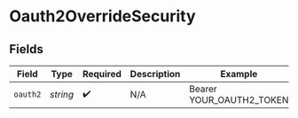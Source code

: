 # Oauth2OverrideSecurity


## Fields

| Field                    | Type                     | Required                 | Description              | Example                  |
| ------------------------ | ------------------------ | ------------------------ | ------------------------ | ------------------------ |
| `oauth2`                 | *string*                 | :heavy_check_mark:       | N/A                      | Bearer YOUR_OAUTH2_TOKEN |